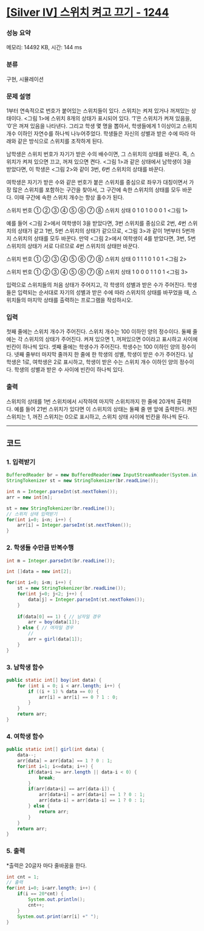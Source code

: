# [[Silver IV] 스위치 켜고 끄기 - 1244](https://www.acmicpc.net/problem/1244)

### 성능 요약
메모리: 14492 KB, 시간: 144 ms

### 분류
구현, 시뮬레이션

### 문제 설명
1부터 연속적으로 번호가 붙어있는 스위치들이 있다. 스위치는 켜져 있거나 꺼져있는 상태이다. <그림 1>에 스위치 8개의 상태가 표시되어 있다. ‘1’은 스위치가 켜져 있음을, ‘0’은 꺼져 있음을 나타낸다. 그리고 학생 몇 명을 뽑아서, 학생들에게 1 이상이고 스위치 개수 이하인 자연수를 하나씩 나누어주었다. 학생들은 자신의 성별과 받은 수에 따라 아래와 같은 방식으로 스위치를 조작하게 된다.

남학생은 스위치 번호가 자기가 받은 수의 배수이면, 그 스위치의 상태를 바꾼다. 즉, 스위치가 켜져 있으면 끄고, 꺼져 있으면 켠다. <그림 1>과 같은 상태에서 남학생이 3을 받았다면, 이 학생은 <그림 2>와 같이 3번, 6번 스위치의 상태를 바꾼다.

여학생은 자기가 받은 수와 같은 번호가 붙은 스위치를 중심으로 좌우가 대칭이면서 가장 많은 스위치를 포함하는 구간을 찾아서, 그 구간에 속한 스위치의 상태를 모두 바꾼다. 이때 구간에 속한 스위치 개수는 항상 홀수가 된다.

스위치 번호  ①   ②   ③   ④   ⑤   ⑥   ⑦   ⑧
스위치 상태  0   1   0   1   0   0   0   1
<그림 1>

예를 들어 <그림 2>에서 여학생이 3을 받았다면, 3번 스위치를 중심으로 2번, 4번 스위치의 상태가 같고 1번, 5번 스위치의 상태가 같으므로, <그림 3>과 같이 1번부터 5번까지 스위치의 상태를 모두 바꾼다. 만약 <그림 2>에서 여학생이 4를 받았다면, 3번, 5번 스위치의 상태가 서로 다르므로 4번 스위치의 상태만 바꾼다.

스위치 번호  ①   ②   ③   ④   ⑤   ⑥   ⑦   ⑧
스위치 상태  0   1   1   1   0   1   0   1
<그림 2>

스위치 번호  ①   ②   ③   ④   ⑤   ⑥   ⑦   ⑧
스위치 상태  1   0   0   0   1   1   0   1
<그림 3>

입력으로 스위치들의 처음 상태가 주어지고, 각 학생의 성별과 받은 수가 주어진다. 학생들은 입력되는 순서대로 자기의 성별과 받은 수에 따라 스위치의 상태를 바꾸었을 때, 스위치들의 마지막 상태를 출력하는 프로그램을 작성하시오.

### 입력
첫째 줄에는 스위치 개수가 주어진다. 스위치 개수는 100 이하인 양의 정수이다. 둘째 줄에는 각 스위치의 상태가 주어진다. 켜져 있으면 1, 꺼져있으면 0이라고 표시하고 사이에 빈칸이 하나씩 있다. 셋째 줄에는 학생수가 주어진다. 학생수는 100 이하인 양의 정수이다. 넷째 줄부터 마지막 줄까지 한 줄에 한 학생의 성별, 학생이 받은 수가 주어진다. 남학생은 1로, 여학생은 2로 표시하고, 학생이 받은 수는 스위치 개수 이하인 양의 정수이다. 학생의 성별과 받은 수 사이에 빈칸이 하나씩 있다.

### 출력
스위치의 상태를 1번 스위치에서 시작하여 마지막 스위치까지 한 줄에 20개씩 출력한다. 예를 들어 21번 스위치가 있다면 이 스위치의 상태는 둘째 줄 맨 앞에 출력한다. 켜진 스위치는 1, 꺼진 스위치는 0으로 표시하고, 스위치 상태 사이에 빈칸을 하나씩 둔다.


---

## 코드
### 1. 입력받기
```java
BufferedReader br = new BufferedReader(new InputStreamReader(System.in));
StringTokenizer st = new StringTokenizer(br.readLine());

int n = Integer.parseInt(st.nextToken());
arr = new int[n];

st = new StringTokenizer(br.readLine());
// 스위치 상태 입력받기
for(int i=0; i<n; i++) {
    arr[i] = Integer.parseInt(st.nextToken());
}
```

### 2. 학생들 수만큼 반복수행
```java
int m = Integer.parseInt(br.readLine());

int []data = new int[2];

for(int i=0; i<m; i++) {
    st = new StringTokenizer(br.readLine());
    for(int j=0; j<2; j++) {
        data[j] = Integer.parseInt(st.nextToken());
    }
    
    if(data[0] == 1) { // 남자일 경우
        arr = boy(data[1]);
    } else { // 여자일 경우
        //
        arr = girl(data[1]);
    }
}
```

### 3. 남학생 함수
```java
public static int[] boy(int data) {
    for (int i = 0; i < arr.length; i++) {
        if ((i + 1) % data == 0) {
            arr[i] = arr[i] == 0 ? 1 : 0;
        }
    }
    return arr;
}
```

### 4. 여학생 함수
```java
public static int[] girl(int data) {
    data--;
    arr[data] = arr[data] == 1 ? 0 : 1;
    for(int i=1; i<=data; i++) {
        if(data+i >= arr.length || data-i < 0) {
            break;
        }
        if(arr[data+i] == arr[data-i]) {
            arr[data+i] = arr[data+i] == 1 ? 0 : 1;
            arr[data-i] = arr[data-i] == 1 ? 0 : 1;
        } else {
            return arr;
        }
    }
    return arr;
}
```

### 5. 출력
*출력은 20글자 마다 줄바꿈을 한다.
```java
int cnt = 1;
// 출력
for(int i=0; i<arr.length; i++) {
    if(i == 20*cnt) {
        System.out.println();
        cnt++;
    }
    System.out.print(arr[i] +" ");
}
```
